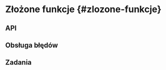 
# Złożone funkcje {#zlozone-funkcje}

<!-- + examples -->
<!-- tworzenie wiadomości, warnings, errors -->
<!-- s3 s4 etc -->
<!-- methods -->
<!-- scope - http://jarekj.home.amu.edu.pl/wp-content/uploads/2018/11/005_funkcje.html -->
<!-- lexical scoping https://adv-r.hadley.nz/functions.html -->

<!-- solve a single problem -->
<!-- type stability -->

<!-- 07-oo https://blog.rstudio.com/2019/02/06/rstudio-conf-2019-workshops/ -->

## API

<!-- 04 in tidytools https://blog.rstudio.com/2019/02/06/rstudio-conf-2019-workshops/ -->
<!-- nazwy e.g prefix --> <!--naming is hard!-->
<!-- argumenty -->
<!-- stabilność typu (ang. *type stability*) -->

## Obsługa błędów

<!-- fail fast -->
<!-- informative errors -->

<!-- stop() + if() -->
<!-- warning() -->
<!-- message -->

## Zadania
